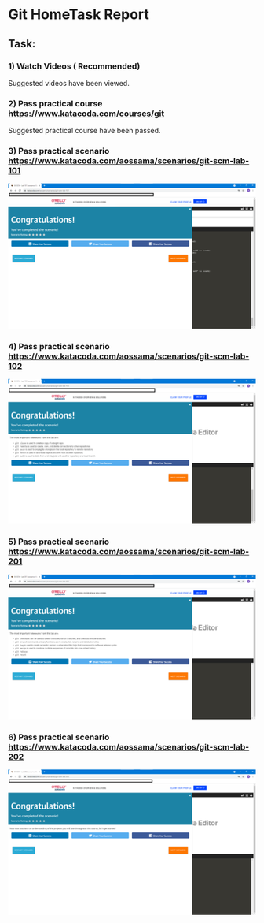 # Git HomeTask Report

## Task:
### 1) Watch Videos ( Recommended)
Suggested videos have been viewed.
### 2) Pass practical course https://www.katacoda.com/courses/git<br>
Suggested practical course have been passed.
### 3) Pass practical scenario https://www.katacoda.com/aossama/scenarios/git-scm-lab-101<br>
![alt text][scenario_101]<br>
### 4) Pass practical scenario https://www.katacoda.com/aossama/scenarios/git-scm-lab-102<br>
![alt text][scenario_102]<br>
### 5) Pass practical scenario https://www.katacoda.com/aossama/scenarios/git-scm-lab-201<br>
![alt text][scenario_201]<br>
### 6) Pass practical scenario https://www.katacoda.com/aossama/scenarios/git-scm-lab-202<br>
![alt text][scenario_202]<br>

[scenario_101]: Screenshots/scenario_101.png "Scenario 101 copleted"
[scenario_102]: Screenshots/scenario_102.png "Scenario 102 copleted"
[scenario_201]: Screenshots/scenario_201.png "Scenario 201 copleted"
[scenario_202]: Screenshots/scenario_202.png "Scenario 202 copleted"
